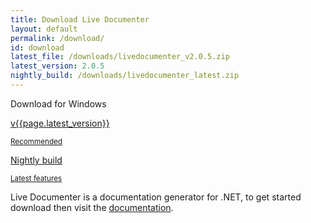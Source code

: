 ```yaml
---
title: Download Live Documenter
layout: default
permalink: /download/
id: download
latest_file: /downloads/livedocumenter_v2.0.5.zip
latest_version: 2.0.5
nightly_build: /downloads/livedocumenter_latest.zip
---
```


<section class="container-fluid download py-5">
    <div class="container py-5 align-items-center">
        <div class="row introduction justify-content-center">
            <p>Download for Windows</p>
        </div>
        <div class="row">
            <div class="col-sm d-flex justify-content-center">
                <a class="download_button" href="{{ page.latest_file }}" onclick="ga('send', 'event', 'download', 'recommended')">
                    <p class="link_text"><i class="fas fa-download"></i>v{{page.latest_version}}</p>
                    <small>Recommended</small>
                </a>
                <a class="download_button latest" href="{{ page.nightly_build }}" onclick="ga('send', 'event', 'download', 'nightly-build')">
                    <p class="link_text"><i class="fas fa-download"></i>Nightly build</p>
                    <small>Latest features</small>
                </a>
            </div>
        </div>
    </div>
</section>
<section class="container pt-5">
    <div class="row justify-content-center preamble">
        <p>Live Documenter is a documentation generator for .NET, to get started download then visit the <a href="/docs">documentation</a>.</p>
    </div>
</section>